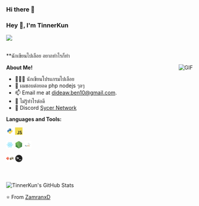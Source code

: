 ### Hi there 👋

<!--
**TinnerKung/TinnerKung** is a ✨ _special_ ✨ repository because its `README.md` (this file) appears on your GitHub profile.

Here are some ideas to get you started:

- 🔭 I’m currently working on ...
- 🌱 I’m currently learning ...
- 👯 I’m looking to collaborate on ...
- 🤔 I’m looking for help with ...
- 💬 Ask me about ...
- 📫 How to reach me: ...
- 😄 Pronouns: ...
- ⚡ Fun fact: ...
-->
<h3 title="hehehe"> Hey 👋, I'm TinnerKun</h3>

<img src="https://komarev.com/ghpvc/?username=TinnerKung&color=blueviolet" align="left">



<br />
<br />

**นักเขียนไปเลือย อยากทำไรก็ทำ

  <img align="right" alt="GIF" src="https://i.pinimg.com/originals/e4/26/70/e426702edf874b181aced1e2fa5c6cde.gif" />

**About Me!**

- 👨🏽‍💻 นักเขียนโปรแกรมไปเลือย
- 🌱 ผมชอบต่อยอด php nodejs ๆลๆ
- 📫 Email me at [dideaw.ben10@gmail.com](mailto:dideaw.ben10@gmail.com).
- 🤔 ไม่รู้ทำไรต่อดี
- 💬 Discord [Sycer Network](https://cszteam.me/invite/?id=699832081643077662)

**Languages and Tools:**  


<code><img height="20" src="https://raw.githubusercontent.com/github/explore/80688e429a7d4ef2fca1e82350fe8e3517d3494d/topics/python/python.png"></code>
<code><img height="20" src="https://raw.githubusercontent.com/github/explore/80688e429a7d4ef2fca1e82350fe8e3517d3494d/topics/javascript/javascript.png"></code>

<code><img height="20" src="https://raw.githubusercontent.com/github/explore/80688e429a7d4ef2fca1e82350fe8e3517d3494d/topics/react/react.png"></code>
<code><img height="20" src="https://raw.githubusercontent.com/github/explore/80688e429a7d4ef2fca1e82350fe8e3517d3494d/topics/nodejs/nodejs.png"></code>
<code><img height="20" src="https://raw.githubusercontent.com/github/explore/80688e429a7d4ef2fca1e82350fe8e3517d3494d/topics/mysql/mysql.png"></code>

<code><img height="20" src="https://raw.githubusercontent.com/github/explore/80688e429a7d4ef2fca1e82350fe8e3517d3494d/topics/git/git.png"></code>
<code><img height="20" src="https://raw.githubusercontent.com/github/explore/80688e429a7d4ef2fca1e82350fe8e3517d3494d/topics/terminal/terminal.png"></code>
<br />
<br /><br />
<br />
<img src="https://github-readme-stats.vercel.app/api?username=TinnerKung&show_icons=true&hide_border=true&count_private=true&theme=shades-of-purple&icon_color=fad000" alt="TinnerKun's GitHub Stats">

⭐️ From [ZamranxD](https://github.com/ZamranxD)
